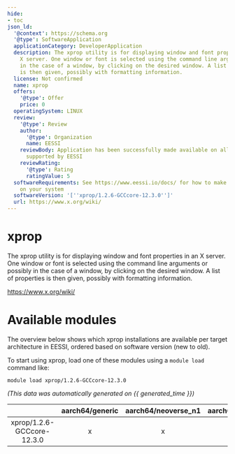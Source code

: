 ```yaml
---
hide:
- toc
json_ld:
  '@context': https://schema.org
  '@type': SoftwareApplication
  applicationCategory: DeveloperApplication
  description: The xprop utility is for displaying window and font properties in an
    X server. One window or font is selected using the command line arguments or possibly
    in the case of a window, by clicking on the desired window. A list of properties
    is then given, possibly with formatting information.
  license: Not confirmed
  name: xprop
  offers:
    '@type': Offer
    price: 0
  operatingSystem: LINUX
  review:
    '@type': Review
    author:
      '@type': Organization
      name: EESSI
    reviewBody: Application has been successfully made available on all architectures
      supported by EESSI
    reviewRating:
      '@type': Rating
      ratingValue: 5
  softwareRequirements: See https://www.eessi.io/docs/ for how to make EESSI available
    on your system
  softwareVersion: '[''xprop/1.2.6-GCCcore-12.3.0'']'
  url: https://www.x.org/wiki/
---
```


xprop
=====


The xprop utility is for displaying window and font properties in an X server. One window or font is selected using the command line arguments or possibly in the case of a window, by clicking on the desired window. A list of properties is then given, possibly with formatting information.

https://www.x.org/wiki/
# Available modules


The overview below shows which xprop installations are available per target architecture in EESSI, ordered based on software version (new to old).

To start using xprop, load one of these modules using a `module load` command like:

```shell
module load xprop/1.2.6-GCCcore-12.3.0
```

*(This data was automatically generated on {{ generated_time }})*  

| |aarch64/generic|aarch64/neoverse_n1|aarch64/neoverse_v1|aarch64/nvidia/grace|x86_64/generic|x86_64/amd/zen2|x86_64/amd/zen3|x86_64/amd/zen4|x86_64/intel/haswell|x86_64/intel/sapphirerapids|x86_64/intel/skylake_avx512|
| :---: | :---: | :---: | :---: | :---: | :---: | :---: | :---: | :---: | :---: | :---: | :---: |
|xprop/1.2.6-GCCcore-12.3.0|x|x|x|x|x|x|x|x|x|x|x|
